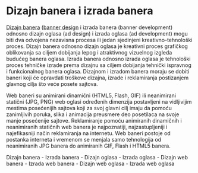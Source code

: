 <h1>Dizajn banera i izrada banera</h1>
<p><a href="http://www.marjantrajkovski.com/html5-baneri.html" title="Dizajn banera" target="_blank">Dizajn banera</a> (<a href="http://www.marjantrajkovski.com/html5-banners.html" title="banner design" target="_blank">banner design</a> i izrada banera (banner development) odnosno dizajn oglasa (ad design) i izrada oglasa (ad development) mogu biti dva odvojena nezavisna procesa ili jedan sjedinjeni kreativno-tehnološki proces. Dizajn banera odnosno dizajn oglasa je kreativni proces grafičkog oblikovanja sa ciljem dobijanja lepog i atraktivnog vizuelnog izgleda budućeg banera oglasa. Izrada banera odnosno izrada oglasa je tehnološki proces tehničke izrade prema dizajnu sa ciljem dobijanja tehnički ispravnog i funkcionalnog banera oglasa. Dizajnom i izradom banera moraju se dobiti baneri koji će opravdati troškove dizajna, izrade i reklamiranja postizanjem glavnog cilja što veće posete sajtova.</p>
<p>Web baneri su animirani dinamični (HTML5, Flash, GIF) ili neanimirani statični (JPG, PNG) web oglasi određenih dimenzija postavljeni na vidljivijim mestima posećenijih sajtova koji za svoj glavni cilj imaju da pomoću zanimljivih poruka, slika i animacija preusmere deo posetilaca na svoje manje posećenije sajtove. Reklamiranje pomoću animiranih dinamičnih i neanimiranih statičnih web banera je najpoznatiji, najzastupljeniji i najefikasniji način reklamiranja na internetu. Web baneri postoje od postanka interneta i vremenom se menjala samo tehnologija od neanimiranih JPG banera do animiranih GIF, Flash i HTML5 banera.</p>
<p>Dizajn banera - Izrada banera - Dizajn oglasa - Izrada oglasa - Dizajn web banera - Izrada web banera - Dizajn web oglasa - Izrada web oglasa</p>
